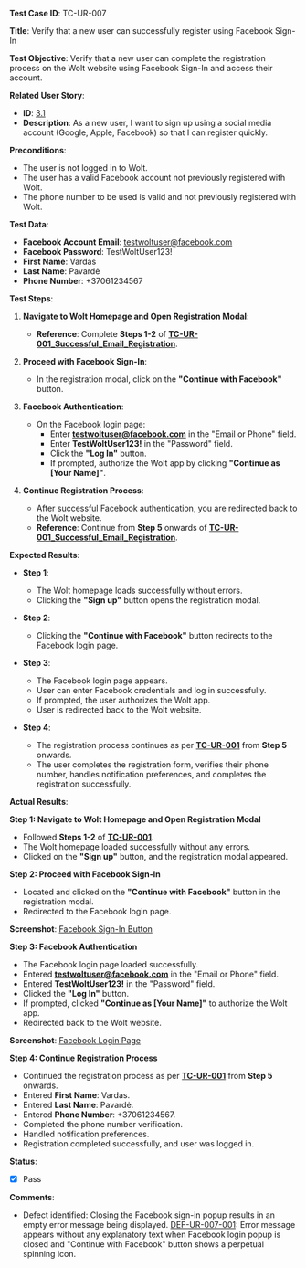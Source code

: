 **Test Case ID**: TC-UR-007

**Title**: Verify that a new user can successfully register using Facebook Sign-In

**Test Objective**: Verify that a new user can complete the registration process on the Wolt website using Facebook Sign-In and access their account.

**Related User Story**:

- **ID**: [3.1](../../../requirements/3_User_Stories.md#31-user-registration-and-login)
- **Description**: As a new user, I want to sign up using a social media account (Google, Apple, Facebook) so that I can register quickly.

**Preconditions**:

- The user is not logged in to Wolt.
- The user has a valid Facebook account not previously registered with Wolt.
- The phone number to be used is valid and not previously registered with Wolt.

**Test Data**:

- **Facebook Account Email**: testwoltuser@facebook.com
- **Facebook Password**: TestWoltUser123!
- **First Name**: Vardas
- **Last Name**: Pavardė
- **Phone Number**: +37061234567

**Test Steps**:

1. **Navigate to Wolt Homepage and Open Registration Modal**:
   - **Reference**: Complete **Steps 1-2** of **[TC-UR-001_Successful_Email_Registration](TC-UR-001_Successful_Email_Registration.md)**.

2. **Proceed with Facebook Sign-In**:
   - In the registration modal, click on the **"Continue with Facebook"** button.

3. **Facebook Authentication**:
   - On the Facebook login page:
     - Enter **testwoltuser@facebook.com** in the "Email or Phone" field.
     - Enter **TestWoltUser123!** in the "Password" field.
     - Click the **"Log In"** button.
     - If prompted, authorize the Wolt app by clicking **"Continue as [Your Name]"**.

4. **Continue Registration Process**:
   - After successful Facebook authentication, you are redirected back to the Wolt website.
   - **Reference**: Continue from **Step 5** onwards of **[TC-UR-001_Successful_Email_Registration](TC-UR-001_Successful_Email_Registration.md)**.

**Expected Results**:

- **Step 1**:
  - The Wolt homepage loads successfully without errors.
  - Clicking the **"Sign up"** button opens the registration modal.

- **Step 2**:
  - Clicking the **"Continue with Facebook"** button redirects to the Facebook login page.

- **Step 3**:
  - The Facebook login page appears.
  - User can enter Facebook credentials and log in successfully.
  - If prompted, the user authorizes the Wolt app.
  - User is redirected back to the Wolt website.

- **Step 4**:
  - The registration process continues as per **[TC-UR-001](TC-UR-001_Successful_Email_Registration.md)** from **Step 5** onwards.
  - The user completes the registration form, verifies their phone number, handles notification preferences, and completes the registration successfully.

**Actual Results**:

**Step 1: Navigate to Wolt Homepage and Open Registration Modal**

- Followed **Steps 1-2** of **[TC-UR-001](TC-UR-001_Successful_Email_Registration.md)**.
- The Wolt homepage loaded successfully without any errors.
- Clicked on the **"Sign up"** button, and the registration modal appeared.

**Step 2: Proceed with Facebook Sign-In**

- Located and clicked on the **"Continue with Facebook"** button in the registration modal.
- Redirected to the Facebook login page.

**Screenshot**: [Facebook Sign-In Button](../../images/TC-UR-007/TC-UR-007_Facebook_Signin_Button.png)

**Step 3: Facebook Authentication**

- The Facebook login page loaded successfully.
- Entered **testwoltuser@facebook.com** in the "Email or Phone" field.
- Entered **TestWoltUser123!** in the "Password" field.
- Clicked the **"Log In"** button.
- If prompted, clicked **"Continue as [Your Name]"** to authorize the Wolt app.
- Redirected back to the Wolt website.

**Screenshot**: [Facebook Login Page](../../images/TC-UR-007/TC-UR-007_Facebook_Login_Page.png)

**Step 4: Continue Registration Process**

- Continued the registration process as per **[TC-UR-001](TC-UR-001_Successful_Email_Registration.md)** from **Step 5** onwards.
- Entered **First Name**: Vardas.
- Entered **Last Name**: Pavardė.
- Entered **Phone Number**: +37061234567.
- Completed the phone number verification.
- Handled notification preferences.
- Registration completed successfully, and user was logged in.

**Status**:

- [X] Pass

**Comments**:

- Defect identified: Closing the Facebook sign-in popup results in an empty error message being displayed.
  [DEF-UR-007-001](../../images/defects/DEF-UR-007-001.png): Error message appears without any explanatory text when Facebook login popup is closed and "Continue with Facebook" button shows a perpetual spinning icon.